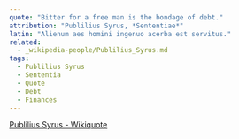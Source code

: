 ```yaml
---
quote: "Bitter for a free man is the bondage of debt."
attribution: "Publilius Syrus, *Sententiae*"
latin: "Alienum aes homini ingenuo acerba est servitus."
related:
  - _wikipedia-people/Publilius_Syrus.md
tags:
  - Publilius Syrus
  - Sententia
  - Quote
  - Debt
  - Finances
---
```

[Publilius Syrus - Wikiquote](https://en.wikiquote.org/wiki/Publilius_Syrus)
